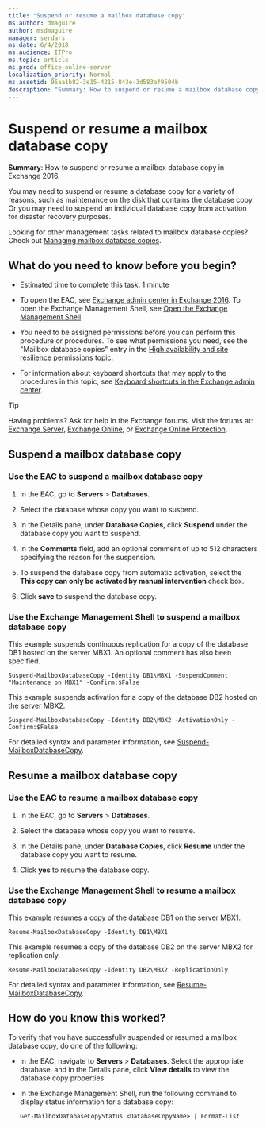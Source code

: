 ```yaml
---
title: "Suspend or resume a mailbox database copy"
ms.author: dmaguire
author: msdmaguire
manager: serdars
ms.date: 6/4/2018
ms.audience: ITPro
ms.topic: article
ms.prod: office-online-server
localization_priority: Normal
ms.assetid: 96aa1b82-3e15-4215-843e-3d583af9504b
description: "Summary: How to suspend or resume a mailbox database copy in Exchange 2016."
---
```


# Suspend or resume a mailbox database copy

 **Summary**: How to suspend or resume a mailbox database copy in Exchange 2016.
  
You may need to suspend or resume a database copy for a variety of reasons, such as maintenance on the disk that contains the database copy. Or you may need to suspend an individual database copy from activation for disaster recovery purposes.
  
Looking for other management tasks related to mailbox database copies? Check out [Managing mailbox database copies](http://technet.microsoft.com/library/06df16b4-f209-4d3a-8c68-0805c745f9b2.aspx).
  
## What do you need to know before you begin?

- Estimated time to complete this task: 1 minute
    
- To open the EAC, see [Exchange admin center in Exchange 2016](../../architecture/client-access/exchange-admin-center.md). To open the Exchange Management Shell, see [Open the Exchange Management Shell](http://technet.microsoft.com/library/63976059-25f8-4b4f-b597-633e78b803c0.aspx).
    
- You need to be assigned permissions before you can perform this procedure or procedures. To see what permissions you need, see the "Mailbox database copies" entry in the [High availability and site resilience permissions](../../permissions/feature-permissions/ha-permissions.md) topic. 
    
- For information about keyboard shortcuts that may apply to the procedures in this topic, see [Keyboard shortcuts in the Exchange admin center](../../about-documentation/eac-keyboard-shortcuts.md).
    
> [!TIP]
> Having problems? Ask for help in the Exchange forums. Visit the forums at: [Exchange Server](https://go.microsoft.com/fwlink/p/?linkId=60612), [Exchange Online](https://go.microsoft.com/fwlink/p/?linkId=267542), or [Exchange Online Protection](https://go.microsoft.com/fwlink/p/?linkId=285351). 
  
## Suspend a mailbox database copy

### Use the EAC to suspend a mailbox database copy

1. In the EAC, go to **Servers** \> **Databases**.
    
2. Select the database whose copy you want to suspend.
    
3. In the Details pane, under **Database Copies**, click **Suspend** under the database copy you want to suspend. 
    
4. In the **Comments** field, add an optional comment of up to 512 characters specifying the reason for the suspension. 
    
5. To suspend the database copy from automatic activation, select the **This copy can only be activated by manual intervention** check box. 
    
6. Click **save** to suspend the database copy. 
    
### Use the Exchange Management Shell to suspend a mailbox database copy

This example suspends continuous replication for a copy of the database DB1 hosted on the server MBX1. An optional comment has also been specified.
  
```
Suspend-MailboxDatabaseCopy -Identity DB1\MBX1 -SuspendComment "Maintenance on MBX1" -Confirm:$False
```

This example suspends activation for a copy of the database DB2 hosted on the server MBX2.
  
```
Suspend-MailboxDatabaseCopy -Identity DB2\MBX2 -ActivationOnly -Confirm:$False
```

For detailed syntax and parameter information, see [Suspend-MailboxDatabaseCopy](http://technet.microsoft.com/library/b6e03402-706e-40c6-b392-92e3da21b5c0.aspx).
  
## Resume a mailbox database copy

### Use the EAC to resume a mailbox database copy

1. In the EAC, go to **Servers** \> **Databases**.
    
2. Select the database whose copy you want to resume.
    
3. In the Details pane, under **Database Copies**, click **Resume** under the database copy you want to resume. 
    
4. Click **yes** to resume the database copy. 
    
### Use the Exchange Management Shell to resume a mailbox database copy
<a name="UseShellResume"> </a>

This example resumes a copy of the database DB1 on the server MBX1.
  
```
Resume-MailboxDatabaseCopy -Identity DB1\MBX1
```

This example resumes a copy of the database DB2 on the server MBX2 for replication only.
  
```
Resume-MailboxDatabaseCopy -Identity DB2\MBX2 -ReplicationOnly
```

For detailed syntax and parameter information, see [Resume-MailboxDatabaseCopy](http://technet.microsoft.com/library/3d90b006-9914-415b-9a1f-730bd91c8548.aspx).
  
## How do you know this worked?

To verify that you have successfully suspended or resumed a mailbox database copy, do one of the following:
  
- In the EAC, navigate to **Servers** \> **Databases**. Select the appropriate database, and in the Details pane, click **View details** to view the database copy properties: 
    
- In the Exchange Management Shell, run the following command to display status information for a database copy:
    
  ```
  Get-MailboxDatabaseCopyStatus <DatabaseCopyName> | Format-List
  ```


